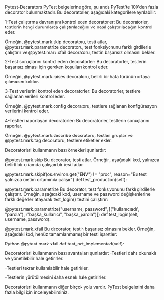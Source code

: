 Pytest-Decarators
PyTest belgelerine göre, şu anda PyTest'te 100'den fazla decorator bulunmaktadır. Bu decoratorler, aşağıdaki kategorilere ayrılabilir:

1-Test çalıştırma davranışını kontrol eden decoratorler: Bu decoratorler, testlerin hangi durumlarda çalıştırılacağını ve nasıl çalıştırılacağını kontrol eder.

Örneğin, @pytest.mark.skip decoratoru, testi atlar, @pytest.mark.parametrize decoratoru, test fonksiyonunu farklı girdilerle çalıştırır ve @pytest.mark.xfail decoratoru, testin başarısız olmasını bekler.

2-Test sonuçlarını kontrol eden decoratorler: Bu decoratorler, testlerin başarısız olması için gereken koşulları kontrol eder.

Örneğin, @pytest.mark.raises decoratoru, belirli bir hata türünün ortaya çıkmasını bekler.

3-Test verilerini kontrol eden decoratorler: Bu decoratorler, testlere sağlanan verileri kontrol eder.

Örneğin, @pytest.mark.config decoratoru, testlere sağlanan konfigürasyon verilerini kontrol eder.

4-Testleri raporlayan decoratorler: Bu decoratorler, testlerin sonuçlarını raporlar.

Örneğin, @pytest.mark.describe decoratoru, testleri gruplar ve @pytest.mark.tag decoratoru, testlere etiketler ekler.

Decoratorleri kullanmanın bazı örnekleri şunlardır:

@pytest.mark.skip
Bu decorator, testi atlar. Örneğin, aşağıdaki kod, yalnızca belirli bir ortamda çalışan bir testi atlar:

@pytest.mark.skipif(os.environ.get("ENV") != "prod", reason="Bu test yalnızca üretim ortamında çalışır") def test_production(self):

@pytest.mark.parametrize
Bu decorator, test fonksiyonunu farklı girdilerle çalıştırır. Örneğin, aşağıdaki kod, username ve password değişkenlerine farklı değerler atayarak test_login() testini çalıştırır:

@pytest.mark.parametrize("username, password", [("kullanıcıadı", "parola"), ("başka_kullanıcı", "başka_parola")]) def test_login(self, username, password):

@pytest.mark.xfail
Bu decorator, testin başarısız olmasını bekler. Örneğin, aşağıdaki kod, henüz tamamlanmamış bir testi işaretler:

Python @pytest.mark.xfail def test_not_implemented(self):

Decoratorleri kullanmanın bazı avantajları şunlardır:
-Testleri daha okunaklı ve yönetilebilir hale getirirler.

-Testleri tekrar kullanılabilir hale getirirler.

-Testlerin yürütülmesini daha esnek hale getirirler.

Decoratorleri kullanmanın diğer birçok yolu vardır. PyTest belgelerini daha fazla bilgi için inceleyebilirsiniz.

